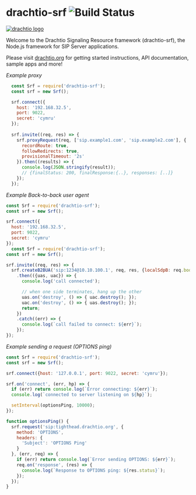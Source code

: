 # drachtio-srf ![Build Status](https://github.com/drachtio/drachtio-srf/workflows/CI/badge.svg)

[![drachtio logo](http://davehorton.github.io/drachtio-srf/img/definition-only-cropped.png)](https://drachtio.org)

Welcome to the Drachtio Signaling Resource framework (drachtio-srf), the Node.js framework for SIP Server applications.

Please visit [drachtio.org](https://drachtio.org) for getting started instructions, API documentation, sample apps and more!

*Example proxy*
```js
  const Srf = require('drachtio-srf');
  const srf = new Srf();

  srf.connect({
    host: '192.168.32.5',
    port: 9022,
    secret: 'cymru'
  });
  
  srf.invite((req, res) => {
    srf.proxyRequest(req, ['sip.example1.com', 'sip.example2.com'], {
      recordRoute: true,
      followRedirects: true,
      provisionalTimeout: '2s'
    }).then((results) => {
      console.log(JSON.stringify(result)); 
      // {finalStatus: 200, finalResponse:{..}, responses: [..]}
    });
  });
  ```
*Example Back-to-back user agent*
  ```js
  const Srf = require('drachtio-srf');
  const srf = new Srf();

  srf.connect({
    host: '192.168.32.5',
    port: 9022,
    secret: 'cymru'
  });
    const Srf = require('drachtio-srf');
  const srf = new Srf();

  srf.invite((req, res) => {
    srf.createB2BUA('sip:1234@10.10.100.1', req, res, {localSdpB: req.body})
      .then(({uas, uac}) => {
        console.log('call connected');

        // when one side terminates, hang up the other
        uas.on('destroy', () => { uac.destroy(); });
        uac.on('destroy', () => { uas.destroy(); });
        return;
      })
      .catch((err) => {
        console.log(`call failed to connect: ${err}`);
      });
  });
  ```
*Example sending a request (OPTIONS ping)*
  ```js
  const Srf = require('drachtio-srf');
  const srf = new Srf();

  srf.connect({host: '127.0.0.1', port: 9022, secret: 'cymru'});

  srf.on('connect', (err, hp) => {
    if (err) return console.log(`Error connecting: ${err}`);
    console.log(`connected to server listening on ${hp}`);

    setInterval(optionsPing, 10000);
  });

  function optionsPing() {
    srf.request('sip:tighthead.drachtio.org', {
      method: 'OPTIONS',
      headers: {
        'Subject': 'OPTIONS Ping'
      }
    }, (err, req) => {
      if (err) return console.log(`Error sending OPTIONS: ${err}`);
      req.on('response', (res) => {
        console.log(`Response to OPTIONS ping: ${res.status}`);
      });
    });
  }
  ```
